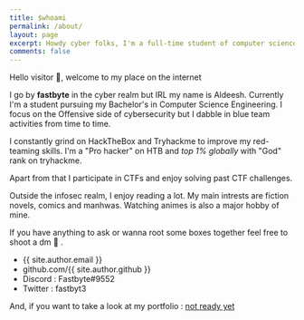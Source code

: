 ```yaml
---
title: $whoami
permalink: /about/
layout: page
excerpt: Howdy cyber folks, I'm a full-time student of computer science engineering. This is my personal blog for documenting my growth in this field.
comments: false
---
```


Hello visitor 👋, welcome to my place on the internet

I go by **fastbyte** in the cyber realm but IRL my name is Aldeesh. Currently I'm a student pursuing my Bachelor's in Computer Science Engineering.  I focus on the Offensive side of cybersecurity but I dabble in blue team activities from time to time. 

I constantly grind on HackTheBox and Tryhackme to improve my red-teaming skills.
I'm a "Pro hacker" on HTB and _top 1% globally_ with "God" rank on tryhackme.

Apart from that I participate in CTFs and enjoy solving past CTF challenges.

Outside the infosec realm, I enjoy reading a lot. My main intrests are fiction novels, comics and manhwas. Watching animes is also a major hobby of mine.

If you have anything to ask or wanna root some boxes together feel free to shoot a dm 🏹 .

- {{ site.author.email }}
- github.com/{{ site.author.github }}
- Discord : Fastbyte#9552 
- Twitter : fastbyt3

And, if you want to take a look at my portfolio : [not ready yet](/thanks)